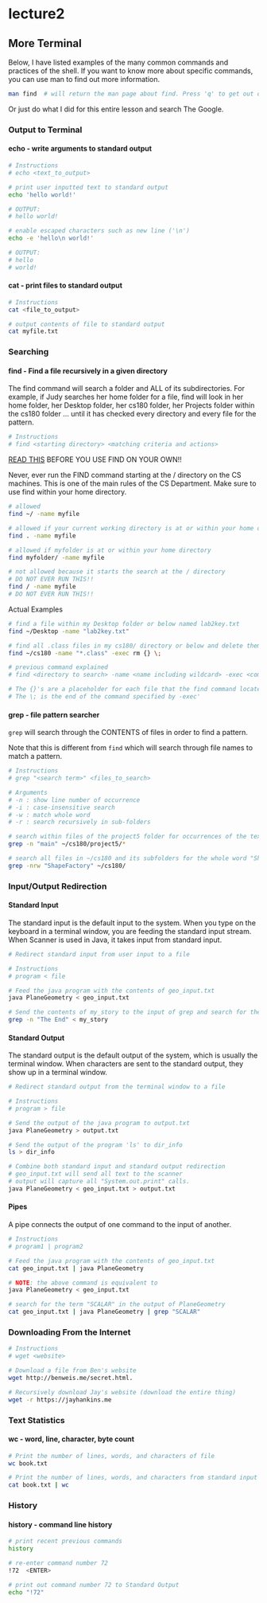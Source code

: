 # lecture2 #

## More Terminal ##

Below, I have listed examples of the many common commands and practices of the
shell. If you want to know more about specific commands, you can use man to
find out more information.

```bash
man find  # will return the man page about find. Press 'q' to get out of this page
```

Or just do what I did for this entire lesson and search The Google.

### Output to Terminal ###

#### echo - write arguments to standard output ####

```bash
# Instructions
# echo <text_to_output>

# print user inputted text to standard output
echo 'hello world!'

# OUTPUT:
# hello world!

# enable escaped characters such as new line ('\n')
echo -e 'hello\n world!'

# OUTPUT:
# hello
# world!
```

#### cat - print files to standard output ####

```bash
# Instructions
cat <file_to_output>

# output contents of file to standard output
cat myfile.txt
```

### Searching ###

#### find - Find a file recursively in a given directory ####

The find command will search a folder and ALL of its subdirectories. For
example, if Judy searches her home folder for a file, find will look in her
home folder, her Desktop folder, her cs180 folder, her Projects folder within
the cs180 folder … until it has checked every directory and every file for the
pattern.

```bash
# Instructions
# find <starting directory> <matching criteria and actions>
```

[READ THIS](https://www.cs.purdue.edu//resources/find.html) BEFORE YOU USE FIND ON YOUR OWN!!

Never, ever run the FIND command starting at the / directory on the CS machines. This is one of the main rules of the CS Department. Make sure to use find within your home directory.

```bash
# allowed
find ~/ -name myfile

# allowed if your current working directory is at or within your home directory
find . -name myfile

# allowed if myfolder is at or within your home directory
find myfolder/ -name myfile

# not allowed because it starts the search at the / directory
# DO NOT EVER RUN THIS!!
find / -name myfile
# DO NOT EVER RUN THIS!!
```

Actual Examples

```bash
# find a file within my Desktop folder or below named lab2key.txt
find ~/Desktop -name "lab2key.txt"

# find all .class files in my cs180/ directory or below and delete them
find ~/cs180 -name "*.class" -exec rm {} \;

# previous command explained
# find <directory to search> -name <name including wildcard> -exec <command to execute> {} \;

# The {}'s are a placeholder for each file that the find command locates
# The \; is the end of the command specified by -exec'
```

#### grep - file pattern searcher ####
`grep` will search through the CONTENTS of files in order to find a pattern.

Note that this is different from `find` which will search through file names to match a pattern.

```bash
# Instructions
# grep "<search term>" <files_to_search>

# Arguments
# -n : show line number of occurrence
# -i : case-insensitive search
# -w : match whole word  
# -r : search recursively in sub-folders

# search within files of the project5 folder for occurrences of the text "main"
grep -n "main" ~/cs180/project5/*

# search all files in ~/cs180 and its subfolders for the whole word "ShapeFactory"
grep -nrw "ShapeFactory" ~/cs180/
```

### Input/Output Redirection ###
#### Standard Input ####

The standard input is the default input to the system. When you type on the
keyboard in a terminal window, you are feeding the standard input stream. When
Scanner is used in Java, it takes input from standard input.

```bash
# Redirect standard input from user input to a file

# Instructions
# program < file

# Feed the java program with the contents of geo_input.txt
java PlaneGeometry < geo_input.txt

# Send the contents of my_story to the input of grep and search for the term "The End"
grep -n "The End" < my_story
```

#### Standard Output ####

The standard output is the default output of the system, which is usually the
terminal window. When characters are sent to the standard output, they show up
in a terminal window.

```bash
# Redirect standard output from the terminal window to a file

# Instructions
# program > file

# Send the output of the java program to output.txt
java PlaneGeometry > output.txt

# Send the output of the program 'ls' to dir_info
ls > dir_info

# Combine both standard input and standard output redirection
# geo_input.txt will send all text to the scanner
# output will capture all "System.out.print" calls.
java PlaneGeometry < geo_input.txt > output.txt
```

#### Pipes ####

A pipe connects the output of one command to the input of another.

```bash
# Instructions
# program1 | program2

# Feed the java program with the contents of geo_input.txt
cat geo_input.txt | java PlaneGeometry

# NOTE: the above command is equivalent to
java PlaneGeometry < geo_input.txt

# search for the term "SCALAR" in the output of PlaneGeometry
cat geo_input.txt | java PlaneGeometry | grep "SCALAR"
```

### Downloading From the Internet ###

```bash
# Instructions
# wget <website>

# Download a file from Ben's website
wget http://benweis.me/secret.html.

# Recursively download Jay's website (download the entire thing)
wget -r https://jayhankins.me
```

### Text Statistics ###
#### wc - word, line, character, byte count ####

```bash
# Print the number of lines, words, and characters of file
wc book.txt

# Print the number of lines, words, and characters from standard input
cat book.txt | wc
```

### History ###
#### history - command line history ####

```bash
# print recent previous commands
history

# re-enter command number 72
!72  <ENTER>

# print out command number 72 to Standard Output
echo "!72"
```
